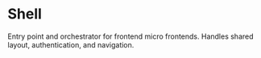 # Shell

Entry point and orchestrator for frontend micro frontends. Handles shared layout, authentication, and navigation.
